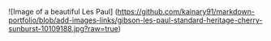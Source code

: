 ![Image of a beautiful Les Paul] (https://github.com/kainary91/markdown-portfolio/blob/add-images-links/gibson-les-paul-standard-heritage-cherry-sunburst-10109188.jpg?raw=true)
